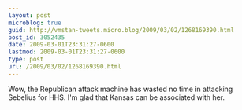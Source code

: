 ```yaml
---
layout: post
microblog: true
guid: http://vmstan-tweets.micro.blog/2009/03/02/1268169390.html
post_id: 3052435
date: 2009-03-01T23:31:27-0600
lastmod: 2009-03-01T23:31:27-0600
type: post
url: /2009/03/02/1268169390.html
---
```

Wow, the Republican attack machine has wasted no time in attacking Sebelius for HHS. I'm glad that Kansas can be associated with her.
